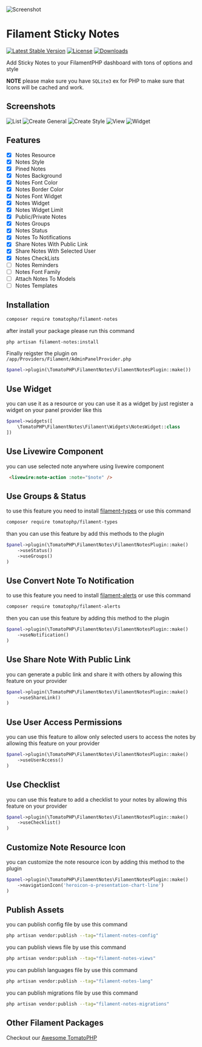 ![Screenshot](https://raw.githubusercontent.com/tomatophp/filament-notes/master/arts/3x1io-tomato-notes.jpg)

# Filament Sticky Notes

[![Latest Stable Version](https://poser.pugx.org/tomatophp/filament-notes/version.svg)](https://packagist.org/packages/tomatophp/filament-notes)
[![License](https://poser.pugx.org/tomatophp/filament-notes/license.svg)](https://packagist.org/packages/tomatophp/filament-notes)
[![Downloads](https://poser.pugx.org/tomatophp/filament-notes/d/total.svg)](https://packagist.org/packages/tomatophp/filament-notes)

Add Sticky Notes to your FilamentPHP dashboard with tons of options and style

**NOTE** please make sure you have `SQLite3` ex for PHP to make sure that Icons will be cached and work.

## Screenshots

![List](https://raw.githubusercontent.com/tomatophp/filament-notes/master/arts/list.png)
![Create General](https://raw.githubusercontent.com/tomatophp/filament-notes/master/arts/create-general.png)
![Create Style](https://raw.githubusercontent.com/tomatophp/filament-notes/master/arts/create-style.png)
![View](https://raw.githubusercontent.com/tomatophp/filament-notes/master/arts/view.png)
![Widget](https://raw.githubusercontent.com/tomatophp/filament-notes/master/arts/widget.png)

## Features

- [x] Notes Resource
- [x] Notes Style
- [x] Pined Notes
- [x] Notes Background
- [x] Notes Font Color
- [x] Notes Border Color
- [x] Notes Font Widget
- [x] Notes Widget
- [x] Notes Widget Limit
- [x] Public/Private Notes
- [x] Notes Groups
- [x] Notes Status
- [x] Notes To Notifications
- [x] Share Notes With Public Link
- [x] Share Notes With Selected User
- [x] Notes CheckLists
- [ ] Notes Reminders
- [ ] Notes Font Family
- [ ] Attach Notes To Models
- [ ] Notes Templates

## Installation

```bash
composer require tomatophp/filament-notes
```
after install your package please run this command

```bash
php artisan filament-notes:install
```

Finally reigster the plugin on `/app/Providers/Filament/AdminPanelProvider.php`

```php
$panel->plugin(\TomatoPHP\FilamentNotes\FilamentNotesPlugin::make())
```

## Use Widget

you can use it as a resource or you can use it as a widget by just register a widget on your panel provider like this

```php
$panel->widgets([
    \TomatoPHP\FilamentNotes\Filament\Widgets\NotesWidget::class
])
```
## Use Livewire Component

you can use selected note anywhere using livewire component

```html
 <livewire:note-action :note="$note" />
```

## Use Groups & Status

to use this feature you need to install [filament-types](https://www.github.com/tomatophp/filament-types) or use this command

```bash
composer require tomatophp/filament-types
```

than you can use this feature by add this methods to the plugin

```php
$panel->plugin(\TomatoPHP\FilamentNotes\FilamentNotesPlugin::make()
    ->useStatus()
    ->useGroups()
)
```

## Use Convert Note To Notification

to use this feature you need to install [filament-alerts](https://www.github.com/tomatophp/filament-alerts) or use this command

```bash
composer require tomatophp/filament-alerts
```

then you can use this feature by adding this method to the plugin

```php
$panel->plugin(\TomatoPHP\FilamentNotes\FilamentNotesPlugin::make()
    ->useNotification()
)
```

## Use Share Note With Public Link

you can generate a public link and share it with others by allowing this feature on your provider

```php
$panel->plugin(\TomatoPHP\FilamentNotes\FilamentNotesPlugin::make()
    ->useShareLink()
)
```

## Use User Access Permissions

you can use this feature to allow only selected users to access the notes by allowing this feature on your provider

```php
$panel->plugin(\TomatoPHP\FilamentNotes\FilamentNotesPlugin::make()
    ->useUserAccess()
)
```

## Use Checklist

you can use this feature to add a checklist to your notes by allowing this feature on your provider

```php
$panel->plugin(\TomatoPHP\FilamentNotes\FilamentNotesPlugin::make()
    ->useChecklist()
)
```

## Customize Note Resource Icon

you can customize the note resource icon by adding this method to the plugin

```php
$panel->plugin(\TomatoPHP\FilamentNotes\FilamentNotesPlugin::make()
    ->navigationIcon('heroicon-o-presentation-chart-line')
)
````

## Publish Assets

you can publish config file by use this command

```bash
php artisan vendor:publish --tag="filament-notes-config"
```

you can publish views file by use this command

```bash
php artisan vendor:publish --tag="filament-notes-views"
```

you can publish languages file by use this command

```bash
php artisan vendor:publish --tag="filament-notes-lang"
```

you can publish migrations file by use this command

```bash
php artisan vendor:publish --tag="filament-notes-migrations"
```

## Other Filament Packages

Checkout our [Awesome TomatoPHP](https://github.com/tomatophp/awesome)
